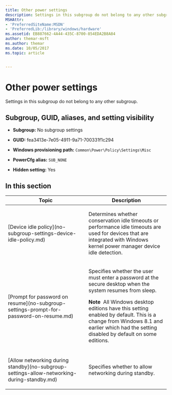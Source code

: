 ```yaml
---
title: Other power settings
description: Settings in this subgroup do not belong to any other subgroup.
MSHAttr:
- 'PreferredSiteName:MSDN'
- 'PreferredLib:/library/windows/hardware'
ms.assetid: EB887662-4A44-435C-8700-854EDA2B8A84
author: themar-msft
ms.author: themar
ms.date: 10/05/2017
ms.topic: article


---
```


# Other power settings


Settings in this subgroup do not belong to any other subgroup.

## <span id="Subgroup__GUID__aliases__and_setting_visibility"></span><span id="subgroup__guid__aliases__and_setting_visibility"></span><span id="SUBGROUP__GUID__ALIASES__AND_SETTING_VISIBILITY"></span>Subgroup, GUID, aliases, and setting visibility


-   **Subgroup:** No subgroup settings

-   **GUID:** fea3413e-7e05-4911-9a71-700331f1c294

-   **Windows provisioning path:** `Common\Power\Policy\Settings\Misc`

-   **PowerCfg alias:** `SUB_NONE`

-   **Hidden setting:** Yes

## <span id="in_this_section"></span>In this section


<table>
<colgroup>
<col width="50%" />
<col width="50%" />
</colgroup>
<thead>
<tr class="header">
<th>Topic</th>
<th>Description</th>
</tr>
</thead>
<tbody>
<tr class="odd">
<td><p>[Device idle policy](no-subgroup-settings-device-idle-policy.md)</p></td>
<td><p>Determines whether conservation idle timeouts or performance idle timeouts are used for devices that are integrated with Windows kernel power manager device idle detection.</p></td>
</tr>
<tr class="even">
<td><p>[Prompt for password on resume](no-subgroup-settings-prompt-for-password-on-resume.md)</p></td>
<td><p>Specifies whether the user must enter a password at the secure desktop when the system resumes from sleep.</p>
<div class="alert">
<strong>Note</strong>  All Windows desktop editions have this setting enabled by default. This is a change from Windows 8.1 and earlier which had the setting disabled by default on some editions.
</div>
<div>
 
</div></td>
</tr>
<tr class="odd">
<td><p>[Allow networking during standby](no-subgroup-settings-allow-networking-during-standby.md)</p></td>
<td><p>Specifies whether to allow networking during standby.</p></td>
</tr>
</tbody>
</table>
